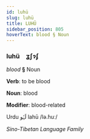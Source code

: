 ```yaml
---
id: luhü
slug: luhü
title: LUHÜ
sidebar_position: 805
hoverText: blood § Noun
---
```


### luhü&emsp;<span kind="abugida">ʓʃɂʄ</span>

*blood* **§** Noun

**Verb**: to be blood

**Noun**: blood

**Modifier**: blood-related

Urdu لَہُو lahū /lə.ɦuː/

*Sino-Tibetan Language Family*